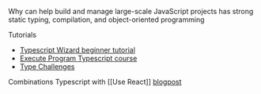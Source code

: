 Why
can help build and manage large-scale JavaScript projects
has strong static typing, compilation, and object-oriented programming

Tutorials
* [Typescript Wizard beginner tutorial](https://github.com/total-typescript/beginners-typescript-tutorial)
* [Execute Program Typescript course](https://www.executeprogram.com/courses/typescript)
* [Type Challenges](https://github.com/type-challenges/type-challenges)

Combinations
Typescript with [[Use React]] [blogpost](https://www.digitalocean.com/community/tutorials/react-typescript-with-react)